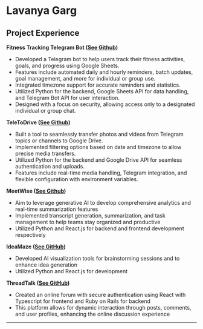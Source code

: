 # Lavanya Garg

## Project Experience

**Fitness Tracking Telegram Bot ([See Github](https://github.com/lavanyagarg112/fitnesstrackingbot))**
- Developed a Telegram bot to help users track their fitness activities, goals, and progress using Google Sheets.
- Features include automated daily and hourly reminders, batch updates, goal management, and more for individual or group use.
- Integrated timezone support for accurate reminders and statistics.
- Utilized Python for the backend, Google Sheets API for data handling, and Telegram Bot API for user interaction.
- Designed with a focus on security, allowing access only to a designated individual or group chat.

**TeleToDrive ([See Github](https://github.com/lavanyagarg112/teletodrive))**
- Built a tool to seamlessly transfer photos and videos from Telegram topics or channels to Google Drive.
- Implemented filtering options based on date and timezone to allow precise media transfers.
- Utilized Python for the backend and Google Drive API for seamless authentication and uploads.
- Features include real-time media handling, Telegram integration, and flexible configuration with environment variables.

**MeetWise ([See Github](https://github.com/lavanyagarg112/meetwise))**
- Aim to leverage generative AI to develop comprehensive analytics and real-time summarization features  
- Implemented transcript generation, summarization, and task management to help teams stay organized and productive  
- Utilized Python and React.js for backend and frontend development respectively  

**IdeaMaze ([See GitHub](https://github.com/lavanyagarg112/ai-ideamaze))**  
- Developed AI visualization tools for brainstorming sessions and to enhance idea generation  
- Utilized Python and React.js for development  

**ThreadTalk ([See GitHub](https://github.com/lavanyagarg112/threadtalk))**  
- Created an online forum with secure authentication using React with Typescript for frontend and Ruby on Rails for backend  
- This platform allows for dynamic interaction through posts, comments, and user profiles, enhancing the online discussion experience  

---
